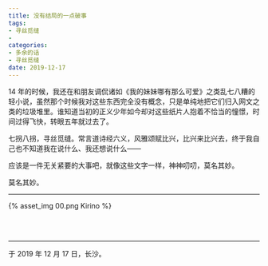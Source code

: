 ```yaml
---
title: 没有结局的一点破事
tags:
- 寻丝觅缝
-
categories:
- 多余的话
- 寻丝觅缝
date: 2019-12-17
---
```


14 年的时候，我还在和朋友调侃诸如《我的妹妹哪有那么可爱》之类乱七八糟的轻小说，虽然那个时候我对这些东西完全没有概念，只是单纯地把它们归入网文之类的垃圾堆里。谁知道当初的正义少年如今却对这些纸片人抱着不恰当的憧憬，时间过得飞快，转眼五年就过去了。

七拐八拐，寻丝觅缝。常言道诗经六义，风雅颂赋比兴，比兴来比兴去，终于我自己也不知道我在说什么、我还想说什么——

应该是一件无关紧要的大事吧，就像这些文字一样，神神叨叨，莫名其妙。

莫名其妙。

------

{% asset_img 00.png Kirino %}

<br>

<br>

------

于 2019 年 12 月 17 日，长沙。
